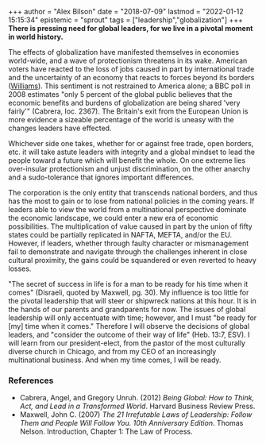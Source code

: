 +++
author = "Alex Bilson"
date = "2018-07-09"
lastmod = "2022-01-12 15:15:34"
epistemic = "sprout"
tags = ["leadership","globalization"]
+++
**There is pressing need for global leaders, for we live in a pivotal moment in world history.**

The effects of globalization have manifested themselves in economies world-wide, and a wave of protectionism threatens in its wake.  American voters have reacted to the loss of jobs caused in part by international trade and the uncertainty of an economy that reacts to forces beyond its borders ([Williams](https://hbr.org/2016/11/what-so-many-people-dont-get-about-the-u-s-working-class)).  This sentiment is not restrained to America alone; a BBC poll in 2008 estimates "only 5 percent of the global public believes that the economic benefits and burdens of globalization are being shared 'very fairly'" (Cabrera, loc. 2367).  The Britain's exit from the European Union is more evidence a sizeable percentage of the world is uneasy with the changes leaders have effected.

Whichever side one takes, whether for or against free trade, open borders, etc. it will take astute leaders with integrity and a global mindset to lead the people toward a future which will benefit the whole.  On one extreme lies over-insular protectionism and unjust discrimination, on the other anarchy and a sudo-tolerance that ignores important differences.

The corporation is the only entity that transcends national borders, and thus has the most to gain or to lose from national policies in the coming years.  If leaders able to view the world from a multinational perspective dominate the economic landscape, we could enter a new era of economic possibilities.  The multiplication of value caused in part by the union of fifty states could be partially replicated in NAFTA, MEFTA, and/or the EU.  However, if leaders, whether through faulty character or mismanagement fail to demonstrate and navigate through the challenges inherent in close cultural proximity, the gains could be squandered or even reverted to heavy losses.

"The secret of success in life is for a man to be ready for his time when it comes" (Disraeli, quoted by Maxwell, pg. 30).  My influence is too little for the pivotal leadership that will steer or shipwreck nations at this hour.  It is in the hands of our parents and grandparents for now.  The issues of global leadership will only accentuate with time; however, and I must "be ready for [my] time when it comes."  Therefore I will observe the decisions of global leaders, and "consider the outcome of their way of life" (Heb. 13:7, ESV). I will learn from our president-elect, from the pastor of the most culturally diverse church in Chicago, and from my CEO of an increasingly multinational business.  And when my time comes, I will be ready.

### References

- Cabrera, Angel, and Gregory Unruh. (2012) _Being Global: How to Think, Act, and Lead in a Transformed World_. Harvard Business Review Press.
- Maxwell, John C. (2007) _The 21 Irrefutable Laws of Leadership: Follow Them and People Will Follow You. 10th Anniversary Edition_. Thomas Nelson. Introduction, Chapter 1: The Law of Process.
